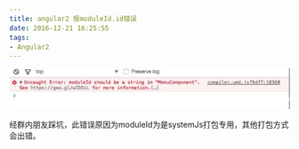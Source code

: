 ```yaml
---
title: angular2 报moduleId.id错误
date: 2016-12-21 16:25:55
tags:
- Angular2
---
```

![logo](angular2-报moduleId-id错误/20161221162702.jpg) 

经群内朋友踩坑，此错误原因为moduleId为是systemJs打包专用，其他打包方式会出错。